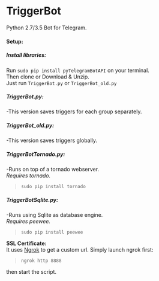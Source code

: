 # TriggerBot
Python 2.7/3.5 Bot for Telegram. 

#### Setup:
##### Install libraries:
Run `sudo pip install pyTelegramBotAPI` on your terminal.  
Then clone or Download & Unzip.  
Just run `TriggerBot.py` or `TriggerBot_old.py`  

##### TriggerBot.py:
-This version saves triggers for each group separately.

##### TriggerBot_old.py:
-This version saves triggers globally.

##### TriggerBotTornado.py:
-Runs on top of a tornado webserver.  
_Requires tornado._
> `sudo pip install tornado`

##### TriggerBotSqlite.py: 
-Runs using Sqlite as database engine.  
_Requires peewee._
> `sudo pip install peewee`

**SSL Certificate:**  
It uses [Ngrok](https://ngrok.com/) to get a custom url.
Simply launch ngrok first:
> `ngrok http 8888`

then start the script.
